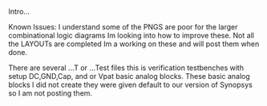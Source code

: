 Intro...

Known Issues:
I understand some of the PNGS are poor for the larger combinational logic diagrams Im looking into how to improve these.
Not all the LAYOUTs are completed Im a working on these and will post them when done.

There are several ...T or ...Test files this is verification testbenches with setup DC,GND,Cap, and or Vpat basic analog blocks. These basic analog blocks I did not create they were given default to our version of Synopsys so I am not posting them. 

